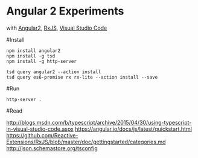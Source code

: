 Angular 2 Experiments
=====================

with [Angular2](http://angular.io), 
[RxJS](https://github.com/reactive-extensions/RxJS),
[Visual Studio Code](https://code.visualstudio.com/)

#Install

```
npm install angular2
npm install -g tsd
npm install -g http-server

tsd query angular2 --action install
tsd query es6-promise rx rx-lite --action install --save
```

#Run

```
http-server .
```

#Read

http://blogs.msdn.com/b/typescript/archive/2015/04/30/using-typescript-in-visual-studio-code.aspx
https://angular.io/docs/js/latest/quickstart.html
https://github.com/Reactive-Extensions/RxJS/blob/master/doc/gettingstarted/categories.md
http://json.schemastore.org/tsconfig
